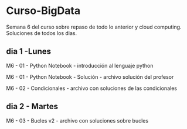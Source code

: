 # Curso-BigData

Semana 6 del curso sobre repaso de todo lo anterior y cloud computing.  
Soluciones de todos los dias.

## dia 1 -Lunes
M6 - 01 - Python Notebook                        - introducción al lenguaje python  

M6 - 01 - Python Notebook - Solución             - archivo solución del profesor  

M6 - 02 - Condicionales                          - archivo con soluciones de las condicionales  

## dia 2 - Martes
M6 - 03 - Bucles v2                              - archivo con soluciones sobre bucles
